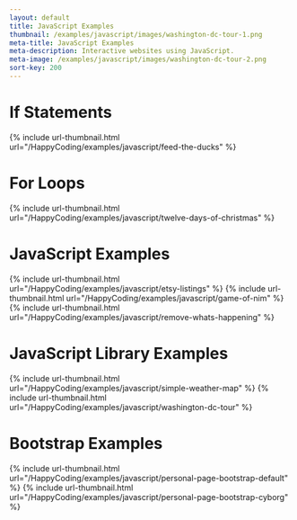 ```yaml
---
layout: default
title: JavaScript Examples
thumbnail: /examples/javascript/images/washington-dc-tour-1.png
meta-title: JavaScript Examples
meta-description: Interactive websites using JavaScript.
meta-image: /examples/javascript/images/washington-dc-tour-2.png
sort-key: 200
---
```


# If Statements

{% include url-thumbnail.html url="/HappyCoding/examples/javascript/feed-the-ducks" %}

# For Loops

{% include url-thumbnail.html url="/HappyCoding/examples/javascript/twelve-days-of-christmas" %}

# JavaScript Examples

{% include url-thumbnail.html url="/HappyCoding/examples/javascript/etsy-listings" %}
{% include url-thumbnail.html url="/HappyCoding/examples/javascript/game-of-nim" %}
{% include url-thumbnail.html url="/HappyCoding/examples/javascript/remove-whats-happening" %}

# JavaScript Library Examples

{% include url-thumbnail.html url="/HappyCoding/examples/javascript/simple-weather-map" %}
{% include url-thumbnail.html url="/HappyCoding/examples/javascript/washington-dc-tour" %}

# Bootstrap Examples

{% include url-thumbnail.html url="/HappyCoding/examples/javascript/personal-page-bootstrap-default" %}
{% include url-thumbnail.html url="/HappyCoding/examples/javascript/personal-page-bootstrap-cyborg" %}